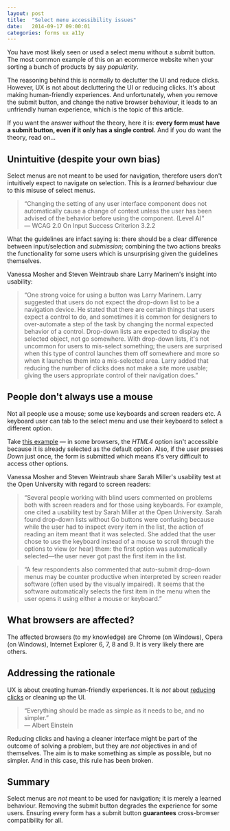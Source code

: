 ```yaml
---
layout: post
title:  "Select menu accessibility issues"
date:   2014-09-17 09:00:01
categories: forms ux a11y
---
```


You have most likely seen or used a select menu without a submit button. The most common example of this on an ecommerce website when your sorting a bunch of products by say *popularity*.

The reasoning behind this is normally to declutter the UI and reduce clicks. However, UX is not about decluttering the UI or reducing clicks. It's about making human-friendly experiences. And unfortunately, when you remove the submit button, and change the native browser behaviour, it leads to an unfriendly human experience, which is the topic of this article.

If you want the answer *without* the theory, here it is: **every form must have a submit button, even if it only has a single control.** And if you do want the theory, read on&hellip;

## Unintuitive (despite your own bias)

Select menus are not meant to be used for navigation, therefore users don't intuitively expect to navigate on selection. This is a *learned* behaviour due to this misuse of select menus.

> &ldquo;Changing the setting of any user interface component does not automatically cause a change of context unless the user has been advised of the behavior before using the component. (Level A)&rdquo;
> <br>&mdash; WCAG 2.0 On Input Success Criterion 3.2.2

What the guidelines are infact saying is: there should be a clear difference between input/selection and *submission*; combining the two actions breaks the functionality for some users which is unsurprising given the guidelines themselves.

Vanessa Mosher and Steven Weintraub share Larry Marinem's insight into usability:

> &ldquo;One strong voice for using a button was Larry Marinem. Larry suggested that users do not expect the drop-down list to be a navigation device. He stated that there are certain things that users expect a control to do, and sometimes it is common for designers to over-automate a step of the task by changing the normal expected behavior of a control. Drop-down lists are expected to display the selected object, not go somewhere. With drop-down lists, it's not uncommon for users to mis-select something; the users are surprised when this type of control launches them off somewhere and more so when it launches them into a mis-selected area. Larry added that reducing the number of clicks does not make a site more usable; giving the users appropriate control of their navigation does.&rdquo;

## People don't always use a mouse

Not all people use a mouse; some use keyboards and screen readers etc. A keyboard user can tab to the select menu and use their keyboard to select a different option.

Take [this example](http://html.cita.illinois.edu/script/onchange/onchange-example.php) &mdash; in some browsers, the *HTML4* option isn't accessible because it is already selected as the default option. Also, if the user presses *Down* just once, the form is submitted which means it's very difficult to access other options.

Vanessa Mosher and Steven Weintraub share Sarah Miller's usability test at the Open University with regard to screen readers:

> &ldquo;Several people working with blind users commented on problems both with screen readers and for those using keyboards. For example, one cited a usability test by Sarah Miller at the Open University. Sarah found drop-down lists without Go buttons were confusing because while the user had to inspect every item in the list, the action of reading an item meant that it was selected. She added that the user chose to use the keyboard instead of a mouse to scroll through the options to view (or hear) them: the first option was automatically selected—the user never got past the first item in the list.

> &ldquo;A few respondents also commented that auto-submit drop-down menus may be counter productive when interpreted by screen reader software (often used by the visually impaired). It seems that the software automatically selects the first item in the menu when the user opens it using either a mouse or keyboard.&rdquo;

## What browsers are affected?

The affected browsers (to my knowledge) are Chrome (on Windows), Opera (on Windows), Internet Explorer 6, 7, 8 and 9. It is very likely there are others.

## Addressing the rationale

UX is about creating human-friendly experiences. It is *not* about [reducing clicks](http://idyeah.com/blog/2012/06/stop-counting-clicks/) or cleaning up the UI.

> &ldquo;Everything should be made as simple as it needs to be, and no simpler.&rdquo;
> <br>&mdash; Albert Einstein

Reducing clicks and having a cleaner interface might be part of the outcome of solving a problem, but they are *not* objectives in and of themselves. The aim is to make something as simple as possible, but no simpler. And in this case, this rule has been broken.

## Summary

Select menus are *not* meant to be used for navigation; it is merely a learned behaviour. Removing the submit button degrades the experience for some users. Ensuring every form has a submit button **guarantees** cross-browser compatibility for all.